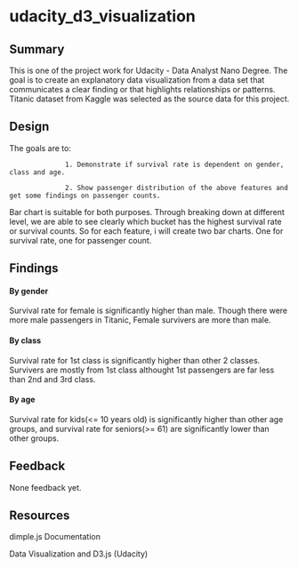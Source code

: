 # udacity_d3_visualization

## Summary

This is one of the project work for Udacity - Data Analyst Nano Degree. The goal is to create an explanatory data visualization from a data set that communicates a clear finding or that highlights relationships or patterns. Titanic dataset from Kaggle was selected as the source data for this project.


## Design

The goals are to: 

                  1. Demonstrate if survival rate is dependent on gender, class and age.

                  2. Show passenger distribution of the above features and get some findings on passenger counts. 
Bar chart is suitable for both purposes. Through breaking down at different level, we are able to see clearly which bucket has the highest survival rate or survival counts.
So for each feature, i will create two bar charts. One for survival rate, one for passenger count.

## Findings

#### By gender

 Survival rate for female is significantly higher than male.
 Though there were more male passengers in Titanic, Female survivers are more than male.
 
#### By class
 Survival rate for 1st class is significantly higher than other 2 classes.
 Survivers are mostly from 1st class althought 1st passengers are far less than 2nd and 3rd class.
 
#### By age
 Survival rate for kids(<= 10 years old) is significantly higher than other age groups, and survival rate for seniors(>= 61) are significantly lower than other groups.

## Feedback

None feedback yet.

## Resources

dimple.js Documentation

Data Visualization and D3.js (Udacity)

